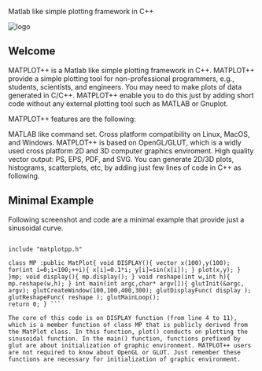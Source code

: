
Matlab like simple plotting framework in C++

![logo](https://github.com/yuichikatori/matplotpp/wiki/images/logo.png)

## Welcome

MATPLOT++ is a Matlab like simple plotting framework in C++. MATPLOT++ provide a simple plotting tool for non-professional programmers, e.g., students, scientists, and engineers. You may need to make plots of data generated in C/C++. MATPLOT++ enable you to do this just by adding short code without any external plotting tool such as MATLAB or Gnuplot.

MATPLOT++ features are the following:

MATLAB like command set.
Cross platform compatibility on Linux, MacOS, and Windows. MATPLOT++ is based on OpenGL/GLUT, which is a widly used cross platform 2D and 3D computer graphics enviroment.
High quality vector output: PS, EPS, PDF, and SVG.
You can generate 2D/3D plots, histograms, scatterplots, etc, by adding just few lines of code in C++ as following.



## Minimal Example

Following screenshot and code are a minimal example that provide just a sinusoidal curve.

 ``` using namespace std;

include "matplotpp.h"

class MP :public MatPlot{ void DISPLAY(){ vector x(100),y(100); 
for(int i=0;i<100;++i){ x[i]=0.1*i; y[i]=sin(x[i]); } plot(x,y); } }mp; void display(){ mp.display(); } void reshape(int w,int h){ mp.reshape(w,h); } int main(int argc,char* argv[]){ glutInit(&argc, argv); glutCreateWindow(100,100,400,300); glutDisplayFunc( display ); glutReshapeFunc( reshape ); glutMainLoop(); 
return 0; } ``` 

The core of this code is on DISPLAY function (from line 4 to 11), which is a member function of class MP that is publicly derived from the MatPlot class. In this function, plot() conducts on plotting the sinusoidal function. In the main() function, functions prefixed by glut are about initialization of graphic environment. MATPLOT++ users are not required to know about OpenGL or GLUT. Just remember these functions are necessary for initialization of graphic environment.
